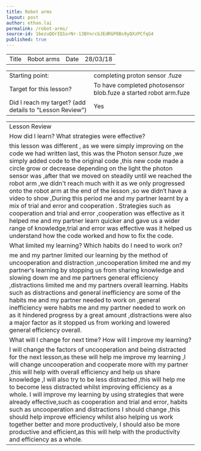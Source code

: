 ```yaml
---
title: Robot arms
layout: post
author: ethan.lai
permalink: /robot-arms/
source-id: 1bezuQOrIQ1orNr-13BYnrcbJEdRGP0Bs9yQXzPCfqG4
published: true
---
```

<table>
  <tr>
    <td>Title</td>
    <td>Robot arms</td>
    <td>Date</td>
    <td>28/03/18</td>
  </tr>
</table>


<table>
  <tr>
    <td>Starting point:</td>
    <td>completing proton sensor .fuze</td>
  </tr>
  <tr>
    <td>Target for this lesson?</td>
    <td>To have completed photosensor blob.fuze a started robot arm.fuze</td>
  </tr>
  <tr>
    <td>Did I reach my target? 
(add details to "Lesson Review")</td>
    <td> Yes </td>
  </tr>
</table>


<table>
  <tr>
    <td>Lesson Review</td>
  </tr>
  <tr>
    <td>How did I learn? What strategies were effective? </td>
  </tr>
  <tr>
    <td>this lesson was different , as we were simply improving on the code we had written last, this was the Photon sensor.fuze ,we simply added code to the original code ,this new code made a circle grow or decrease depending on the light the photon sensor was ,after that we moved on steadily until we reached the robot arm ,we didn't reach much with it as we only progressed onto the robot arm at the end of the lesson ,so we didn‘t have a video to show ,During this period me and my partner learnt by a mix of trial and error and cooperation .
Strategies such as cooperation and trial and error ,cooperation was effective as it helped me and my partner learn quicker and gave us a wider range of knowledge,trial and error was effective was it helped us understand how the code worked and how to fix the code.</td>
  </tr>
  <tr>
    <td>What limited my learning? Which habits do I need to work on? </td>
  </tr>
  <tr>
    <td>me and my partner limited our learning by the method of uncooperation and distraction ,uncooperation limited me and my partner‘s learning by stopping us from sharing knowledge and slowing down me and me partners general efficiency ,distractions limited me and my partners overall learning.
Habits such as distractions and general inefficiency are some of the habits me and my partner needed to work on ,general inefficiency were habits me and my partner needed to work on as it hindered progress by a great amount ,distractions were also a major factor as it stopped us from working and lowered general efficiency overall.</td>
  </tr>
  <tr>
    <td>What will I change for next time? How will I improve my learning?</td>
  </tr>
  <tr>
    <td>I will change the factors of uncooperation and being distracted for the next lesson,as these will help me improve my learning ,I will change uncooperation and cooperate more with my partner ,this will help with overall efficiency and help us share knowledge ,I will also try to be less distracted ,this will help me to become less distracted whilst improving efficiency as a whole.
I will improve my learning by using strategies that were already effective,such as cooperation and trial and error, habits such as uncooperation and distractions I should change ,this should help improve efficiency whilst also helping us work together better and more productively,
I should also be more productive and efficient,as this will help with the productivity and efficiency as a whole.</td>
  </tr>
</table>



